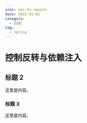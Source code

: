 ```yaml
---
icon: pen-to-square
date: 2022-01-01
category:
  - 后端
tag:
  - Spring
---
```


# 控制反转与依赖注入

## 标题 2

这里是内容。

### 标题 3

这里是内容。
